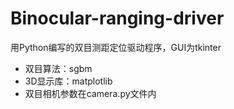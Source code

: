# Binocular-ranging-driver
用Python编写的双目测距定位驱动程序，GUI为tkinter

- 双目算法：sgbm
- 3D显示库：matplotlib
- 双目相机参数在camera.py文件内

